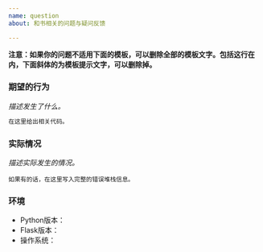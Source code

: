 ```yaml
---
name: question
about: 和书相关的问题与疑问反馈

---
```


**注意：如果你的问题不适用下面的模板，可以删除全部的模板文字。包括这行在内，下面斜体的为模板提示文字，可以删除掉。**

### 期望的行为

*描述发生了什么。*

```python
在这里给出相关代码。
```

### 实际情况

*描述实际发生的情况。*

```pytb
如果有的话，在这里写入完整的错误堆栈信息。
```

### 环境

* Python版本：
* Flask版本：
* 操作系统：
